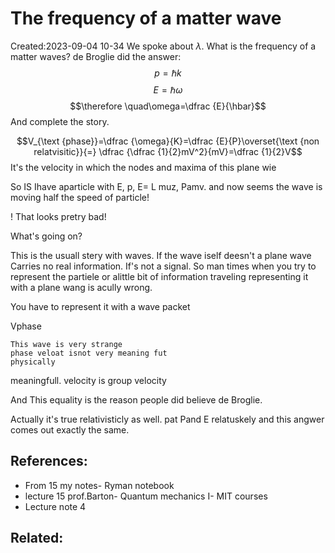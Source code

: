 #  The frequency of a matter wave
Created:2023-09-04 10-34
We spoke about $\lambda$. What is the frequency of a matter waves?
de Broglie did the answer:
$$p=\hbar k$$
$$E=\hbar \omega$$
$$\therefore \quad\omega=\dfrac {E}{\hbar}$$
And complete the story.

$$V_{\text {phase}}=\dfrac {\omega}{K}=\dfrac {E}{P}\overset{\text {non relatvisitic}}{=} \dfrac {\dfrac {1}{2}mV^2}{mV}=\dfrac {1}{2}V$$
It's the velocity in which the nodes and maxima of this plane wie

So IS Ihave aparticle with E, p, E= L muz, Pamv. and now seems the wave is moving half the speed of particle!

! That looks pretry bad!

What's going on?

This is the usuall stery with waves. If the wave iself deesn't a plane wave Carries no real information. If's not a signal. So man times when you try to represent the partiele or alittle bit of information traveling representing it with a plane wang is acully wrong.

You have to represent it with a wave packet

Vphase

    ﻿﻿This wave is very strange
    ﻿﻿phase veloat isnot very meaning fut
    physically

meaningfull. velocity is group velocity



And This equality is the reason people did believe de Broglie.

Actually it's true relativisticly as well. pat Pand E relatuskely and this angwer comes out exactly the same.

## References:
- From 15 my notes- Ryman notebook
- lecture 15 prof.Barton- Quantum mechanics I- MIT courses
- Lecture note 4
## Related:



